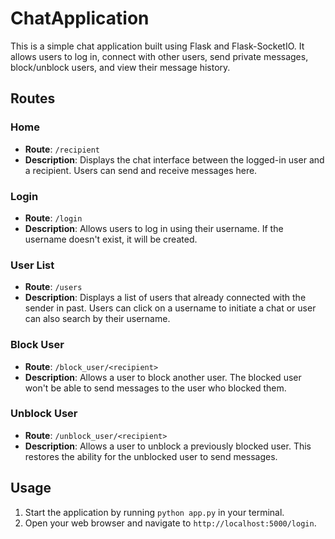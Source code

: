 # ChatApplication
This is a simple chat application built using Flask and Flask-SocketIO. It allows users to log in, connect with other users, send private messages, block/unblock users, and view their message history.

## Routes

### Home
- **Route**: `/recipient`
- **Description**: Displays the chat interface between the logged-in user and a recipient. Users can send and receive messages here.

### Login
- **Route**: `/login`
- **Description**: Allows users to log in using their username. If the username doesn't exist, it will be created.

### User List
- **Route**: `/users`
- **Description**: Displays a list of users that already connected with the sender in past. Users can click on a username to initiate a chat or user can also search by their username.

### Block User
- **Route**: `/block_user/<recipient>`
- **Description**: Allows a user to block another user. The blocked user won't be able to send messages to the user who blocked them.

### Unblock User
- **Route**: `/unblock_user/<recipient>`
- **Description**: Allows a user to unblock a previously blocked user. This restores the ability for the unblocked user to send messages.

## Usage

1. Start the application by running `python app.py` in your terminal.
2. Open your web browser and navigate to `http://localhost:5000/login`.
